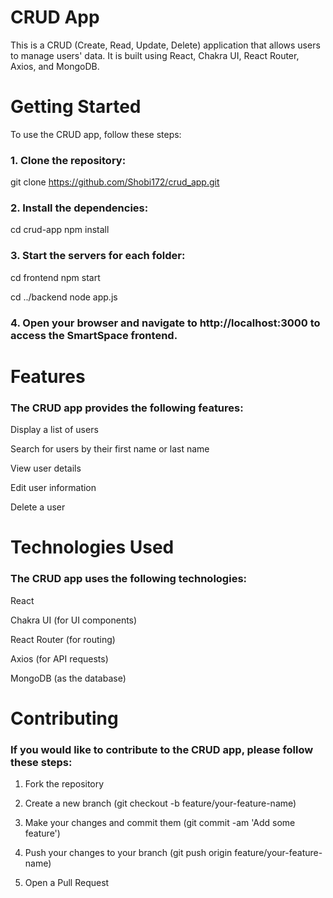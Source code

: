 # CRUD App 


 This is a CRUD (Create, Read, Update, Delete) application that allows users to manage users' data. It is built using React, Chakra UI, React Router, Axios, and MongoDB.

# Getting Started

To use the CRUD app, follow these steps:

### 1. Clone the repository:


git clone https://github.com/Shobi172/crud_app.git



### 2. Install the dependencies:



cd crud-app
npm install



### 3. Start the servers for each folder:


cd frontend
npm start


cd ../backend
node app.js




### 4. Open your browser and navigate to http://localhost:3000 to access the SmartSpace frontend.


# Features

### The CRUD app provides the following features:


Display a list of users

Search for users by their first name or last name

View user details

Edit user information

Delete a user


# Technologies Used

### The CRUD app uses the following technologies:


React

Chakra UI (for UI components)

React Router (for routing)

Axios (for API requests)

MongoDB (as the database)


# Contributing

### If you would like to contribute to the CRUD app, please follow these steps:

1. Fork the repository

2. Create a new branch (git checkout -b feature/your-feature-name)

3. Make your changes and commit them (git commit -am 'Add some feature')

4. Push your changes to your branch (git push origin feature/your-feature-name)

5. Open a Pull Request
